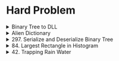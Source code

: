 # Hard Problem
<!--<details>
<summary>Easy Problem</summary>
<p>

```python
   print("Hello World")
```

</p>
</details>-->

<details>
<summary>Binary Tree to DLL</summary>
 <a href="https://practice.geeksforgeeks.org/problems/binary-tree-to-dll/1?page=1&company[]=Amazon&curated[]=5&curated[]=6&sortBy=submissions">Problem</a>
<p>

```python
   head=None
prev=None
class Solution:
    def bToDLL(self,root):
        def solve(root):
            global head
            global prev
            if root==None:return 
            solve(root.left)
            if prev==None:
                head=root
            if prev!=None:
                root.left=prev
                prev.right=root
            prev=root
            solve(root.right)
        global head
        global prev
        head=None
        prev=None
        solve(root)
        return head
```

</p>
</details>

<details>
<summary>Alien Dictionary</summary>
https://practice.geeksforgeeks.org/problems/alien-dictionary/1?page=1&company[]=Amazon&curated[]=5&curated[]=6&sortBy=submissions
<p>

```python
   class Solution:
    def findOrder(self,dict, N, K):
        def dfs(s,arr,stack,visited):
            visited[s]=1
            for v in arr[s]:
                if visited[v]!=1:
                    dfs(v,arr,stack,visited)
            stack.append(s)
                
        def solve(dict,N,K):
            u=[[] for _ in range(K)]
            for i in range(N-1):
                w1=dict[i]
                w2=dict[i+1]
                for k in range(min(len(w1),len(w2))):
                    if w1[k]!=w2[k]:
                        u[ord(w1[k])-ord('a')].append(ord(w2[k])-ord('a'))
                        break
            s=''
            visited=[0 for _ in range(K)]
            # print(u)
            for i in range(K):
                if visited[i]==0:
                    stack=[]
                    dfs(i,u,stack,visited)
                    while stack:
                        s+=chr(ord('a')+stack.pop(0))
            # print(s)
            return s[::-1]
        return solve(dict,N,K)
```

</p>
</details>

<details>
<summary>297. Serialize and Deserialize Binary Tree</summary>
  https://leetcode.com/problems/serialize-and-deserialize-binary-tree/
<p>

```python
   class Codec:

    def serialize(self, root):
        """Encodes a tree to a single string.
        
        :type root: TreeNode
        :rtype: str
        """
        ans=[]
        def solve(root):
            if root==None:
                ans.append(str('N'))
                return
            ans.append(str(root.val))
            solve(root.left)
            solve(root.right)
        solve(root)
        return  ",".join(ans)
        
        

    def deserialize(self, data):
        """Decodes your encoded data to tree.
        
        :type data: str
        :rtype: TreeNode
        """
        def solve(num,ind):
            if ind[0]==len(num):return None
            val=num[ind[0]]
            ind[0]+=1
            if val=='N':return None
            root=TreeNode(int(val))
            root.left=solve(num,ind)
            root.right=solve(num,ind)
            return root
        num=data.split(',')
        ind=[0]
        return solve(num,ind)
```

</p>
</details>


<details>
<summary>84. Largest Rectangle in Histogram</summary>
https://leetcode.com/problems/largest-rectangle-in-histogram/
<p>
   
```python
import math
class Solution:
    #Function for finding left most smallest
    def leftSmallest(self,height,length):
        left_smallest_height=[]
        stack=[]
        for i in range(length):
            if stack==[]:
                left_smallest_height.append(-1)
                stack.append(i)
            else:
                if height[stack[-1]]<height[i]:
                    left_smallest_height.append(stack[-1])
                    stack.append(i)
                else:
                    while stack!=[] and height[stack[-1]]>=height[i]:
                        stack.pop()
                    if stack==[]:
                        left_smallest_height.append(-1)
                    else:
                        left_smallest_height.append(stack[-1])
                    stack.append(i)
        return left_smallest_height
    
    #Function for finding right most smallest
    def rightSmallest(self,height,length):
        right_smallest_height=[]
        stack=[]
        for i in range(length-1,-1,-1):
            if stack==[]:
                right_smallest_height.append(length)
                stack.append(i)
            else:
                if height[stack[-1]]<height[i]:
                    right_smallest_height.append(stack[-1])
                    stack.append(i)
                else:
                    while stack!=[] and height[stack[-1]]>=height[i]:
                        stack.pop()
                    if stack==[]:
                        right_smallest_height.append(length)
                    else:
                        right_smallest_height.append(stack[-1])
                    stack.append(i)
        return right_smallest_height
    
    def largestRectangleArea(self, heights: List[int]) -> int:
        length=len(heights)
        left_smll=self.leftSmallest(heights,length)
        right_smll=self.rightSmallest(heights,length)
        mx=-math.inf
        for i in range(length):
            #Calculating length of histogram by subtracting left a right smallest index minus one and multiplying by its heights
            mx=max(mx,(right_smll[length-1-i]-left_smll[i]-1)*heights[i])
        return mx
        
```

</p>
</details>

<details>
<summary>42. Trapping Rain Water</summary>
https://leetcode.com/problems/trapping-rain-water/
<p>

```python
   class Solution:
   #Function for finding all previous greatest element
    def leftGreatest(self,height,length):
        left_greatest_height=[]
        stack=[]
        for i in range(length):
            if stack==[]:
                stack.append(height[i])
                left_greatest_height.append(stack[-1])
            else:
                if stack[-1]>=height[i]:
                    left_greatest_height.append(stack[-1])
                else:
                    while stack!=[] and stack[-1]<=height[i]:
                        stack.pop()
                    stack.append(height[i])
                    left_greatest_height.append(stack[-1])
        return left_greatest_height
    
    #Function for finding all next greatest element
    def rightGreatest(self,height,length):
        right_greatest_height=[]
        stack=[]
        for i in range(length-1,-1,-1):
            if stack==[]:
                stack.append(height[i])
                right_greatest_height.append(stack[-1])
            else:
                if stack[-1]>=height[i]:
                    right_greatest_height.append(stack[-1])
                else:
                    while stack!=[] and stack[-1]<height[i]:
                        stack.pop()
                    stack.append(height[i])
                    right_greatest_height.append(stack[-1])
        return right_greatest_height
                    
    def trap(self, height: List[int]) -> int:
        length=len(height)
        left_gre=self.leftGreatest(height,length)
        right_gre=self.rightGreatest(height,length)
        answer=0
        for i in range(length):
            #Calculate min of left and right greatest elemen minus with current height
            answer+=min(left_gre[i],right_gre[length-i-1])-height[i]
        return answer
```

</p>
</details>

<!--<details>
<summary>Medium Problem</summary>
<p>
<details>
<summary>Easy Problem</summary>
<p>

```python
   print("Hello World")
```

</p>
</details>
</p>
</details>


<details>
<summary>Easy Problem</summary>
<details>
<summary>Easy Problem</summary>
<p>

</p>
</details>
</details>-->


<!-- - [x] Hello

Here is a simple footnote[^1].

A footnote can also have multiple lines[^2].  

You can also use words, to fit your writing style more closely[^note].

[^1]: My reference.
[^2]: Every new line should be prefixed with 2 spaces.  
  This allows you to have a footnote with multiple lines.
[^note]:
    Named footnotes will still render with numbers instead of the text but allow easier identification and linking.  
    This footnote also has been made with a different syntax using 4 spaces for new lines.-->
